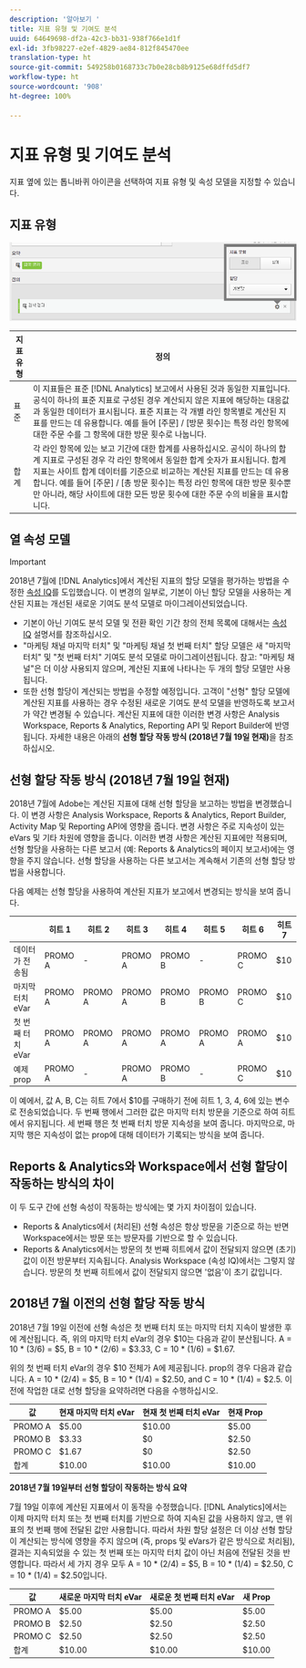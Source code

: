 ```yaml
---
description: '알아보기 '
title: 지표 유형 및 기여도 분석
uuid: 64649698-df2a-42c3-bb31-938f766e1d1f
exl-id: 3fb98227-e2ef-4829-ae84-812f845470ee
translation-type: ht
source-git-commit: 549258b0168733c7b0e28cb8b9125e68dffd5df7
workflow-type: ht
source-wordcount: '908'
ht-degree: 100%

---
```


# 지표 유형 및 기여도 분석

지표 옆에 있는 톱니바퀴 아이콘을 선택하여 지표 유형 및 속성 모델을 지정할 수 있습니다.

## 지표 유형

![](assets/cm_type_alloc.png)

| 지표 유형 | 정의 |
|---|---|
| 표준 | 이 지표들은 표준 [!DNL Analytics] 보고에서 사용된 것과 동일한 지표입니다. 공식이 하나의 표준 지표로 구성된 경우 계산되지 않은 지표에 해당하는 대응값과 동일한 데이터가 표시됩니다. 표준 지표는 각 개별 라인 항목별로 계산된 지표를 만드는 데 유용합니다. 예를 들어 [주문] / [방문 횟수]는 특정 라인 항목에 대한 주문 수를 그 항목에 대한 방문 횟수로 나눕니다. |
| 합계 | 각 라인 항목에 있는 보고 기간에 대한 합계를 사용하십시오. 공식이 하나의 합계 지표로 구성된 경우 각 라인 항목에서 동일한 합계 숫자가 표시됩니다. 합계 지표는 사이트 합계 데이터를 기준으로 비교하는 계산된 지표를 만드는 데 유용합니다. 예를 들어 [주문] / [총 방문 횟수]는 특정 라인 항목에 대한 방문 횟수뿐만 아니라, 해당 사이트에 대한 모든 방문 횟수에 대한 주문 수의 비율을 표시합니다. |

## 열 속성 모델

>[!IMPORTANT]
>
>2018년 7월에 [!DNL Analytics]에서 계산된 지표의 할당 모델을 평가하는 방법을 수정한 [속성 IQ](https://docs.adobe.com/content/help/ko-KR/analytics/analyze/analysis-workspace/panels/attribution/attribution.html)를 도입했습니다. 이 변경의 일부로, 기본이 아닌 할당 모델을 사용하는 계산된 지표는 개선된 새로운 기여도 분석 모델로 마이그레이션되었습니다.
>
>* 기본이 아닌 기여도 분석 모델 및 전환 확인 기간 창의 전체 목록에 대해서는 [속성 IQ](https://docs.adobe.com/content/help/ko-KR/analytics/analyze/analysis-workspace/panels/attribution/attribution.html) 설명서를 참조하십시오.
>* &quot;마케팅 채널 마지막 터치&quot; 및 &quot;마케팅 채널 첫 번째 터치&quot; 할당 모델은 새 &quot;마지막 터치&quot; 및 &quot;첫 번째 터치&quot; 기여도 분석 모델로 마이그레이션됩니다. 참고: &quot;마케팅 채널&quot;은 더 이상 사용되지 않으며, 계산된 지표에 나타나는 두 개의 할당 모델만 사용됩니다.
>* 또한 선형 할당이 계산되는 방법을 수정할 예정입니다. 고객이 &quot;선형&quot; 할당 모델에 계산된 지표를 사용하는 경우 수정된 새로운 기여도 분석 모델을 반영하도록 보고서가 약간 변경될 수 있습니다. 계산된 지표에 대한 이러한 변경 사항은 Analysis Workspace, Reports &amp; Analytics, Reporting API 및 Report Builder에 반영됩니다. 자세한 내용은 아래의 **선형 할당 작동 방식 (2018년 7월 19일 현재)**&#x200B;을 참조하십시오.

>



## 선형 할당 작동 방식 (2018년 7월 19일 현재)

2018년 7월에 Adobe는 계산된 지표에 대해 선형 할당을 보고하는 방법을 변경했습니다. 이 변경 사항은 Analysis Workspace, Reports &amp; Analytics, Report Builder, Activity Map 및 Reporting API에 영향을 줍니다. 변경 사항은 주로 지속성이 있는 eVars 및 기타 차원에 영향을 줍니다. 이러한 변경 사항은 계산된 지표에만 적용되며, 선형 할당을 사용하는 다른 보고서 (예: Reports &amp; Analytics의 페이지 보고서)에는 영향을 주지 않습니다. 선형 할당을 사용하는 다른 보고서는 계속해서 기존의 선형 할당 방법을 사용합니다.

다음 예제는 선형 할당을 사용하여 계산된 지표가 보고에서 변경되는 방식을 보여 줍니다.

|  | 히트 1 | 히트 2 | 히트 3 | 히트 4 | 히트 5 | 히트 6 | 히트 7 |
|--- |--- |--- |--- |--- |--- |--- |--- |
| 데이터가 전송됨 | PROMO A | - | PROMO A | PROMO B | - | PROMO C | $10 |
| 마지막 터치 eVar | PROMO A | PROMO A | PROMO A | PROMO B | PROMO B | PROMO C | $10 |
| 첫 번째 터치 eVar | PROMO A | PROMO A | PROMO A | PROMO A | PROMO A | PROMO A | $10 |
| 예제 prop | PROMO A | - | PROMO A | PROMO B | - | PROMO C | $10 |

이 예에서, 값 A, B, C는 히트 7에서 $10를 구매하기 전에 히트 1, 3, 4, 6에 있는 변수로 전송되었습니다. 두 번째 행에서 그러한 값은 마지막 터치 방문을 기준으로 하여 히트에서 유지됩니다. 세 번째 행은 첫 번째 터치 방문 지속성을 보여 줍니다. 마지막으로, 마지막 행은 지속성이 없는 prop에 대해 데이터가 기록되는 방식을 보여 줍니다.

## Reports &amp; Analytics와 Workspace에서 선형 할당이 작동하는 방식의 차이

이 두 도구 간에 선형 속성이 작동하는 방식에는 몇 가지 차이점이 있습니다.

* Reports &amp; Analytics에서  (처리된) 선형 속성은 항상 방문을 기준으로 하는 반면 Workspace에서는 방문 또는 방문자를 기반으로 할 수 있습니다.
* Reports &amp; Analytics에서는 방문의 첫 번째 히트에서 값이 전달되지 않으면  (초기) 값이 이전 방문부터 지속됩니다. Analysis Workspace (속성 IQ)에서는 그렇지 않습니다. 방문의 첫 번째 히트에서 값이 전달되지 않으면 &#39;없음&#39;이 초기 값입니다.

## 2018년 7월 이전의 선형 할당 작동 방식

2018년 7월 19일 이전에 선형 속성은 첫 번째 터치 또는 마지막 터치 지속이 발생한 후에 계산됩니다. 즉, 위의 마지막 터치 eVar의 경우 $10는 다음과 같이 분산됩니다. A = 10 *  (3/6) = $5, B = 10 *  (2/6) = $3.33, C = 10 *  (1/6) = $1.67.

위의 첫 번째 터치 eVar의 경우 $10 전체가 A에 제공됩니다. prop의 경우 다음과 같습니다. A = 10 *  (2/4) = $5, B = 10 *  (1/4) = $2.50, and C = 10 *  (1/4) = $2.5. 이전에 작업한 대로 선형 할당을 요약하려면 다음을 수행하십시오.

| 값 | 현재 마지막 터치 eVar | 현재 첫 번째 터치 eVar | 현재 Prop |
|---|---|---|---|
| PROMO A | $5.00 | $10.00 | $5.00 |
| PROMO B | $3.33 | $0 | $2.50 |
| PROMO C | $1.67 | $0 | $2.50 |
| 합계 | $10.00 | $10.00 | $10.00 |

**2018년 7월 19일부터 선형 할당이 작동하는 방식 요약**

7월 19일 이후에 계산된 지표에서 이 동작을 수정했습니다. [!DNL Analytics]에서는 이제 마지막 터치 또는 첫 번째 터치를 기반으로 하여 지속된 값을 사용하지 않고, 맨 위 표의 첫 번째 행에 전달된 값만 사용합니다. 따라서 차원 할당 설정은 더 이상 선형 할당이 계산되는 방식에 영향을 주지 않으며 (즉, props 및 eVars가 같은 방식으로 처리됨), 결과는 지속되었을 수 있는 첫 번째 또는 마지막 터치 값이 아닌 처음에 전달된 것을 반영합니다. 따라서 세 가지 경우 모두 A = 10 *  (2/4) = $5, B = 10 *  (1/4) = $2.50, C = 10 *  (1/4) = $2.50입니다.

| 값 | 새로운 마지막 터치 eVar | 새로운 첫 번째 터치 eVar | 새 Prop |
|---|---|---|---|
| PROMO A | $5.00 | $5.00 | $5.00 |
| PROMO B | $2.50 | $2.50 | $2.50 |
| PROMO C | $2.50 | $2.50 | $2.50 |
| 합계 | $10.00 | $10.00 | $10.00 |
